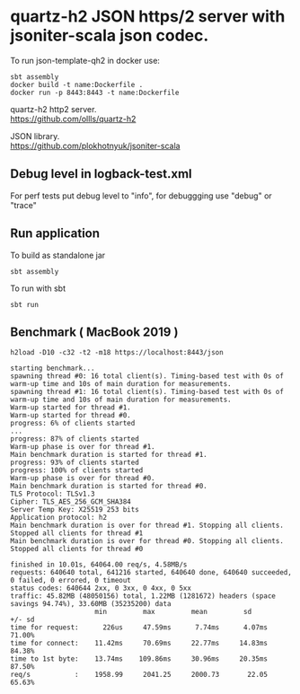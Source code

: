 # quartz-h2 JSON https/2 server with jsoniter-scala json codec.

To run json-template-qh2 in docker use:

```
sbt assembly
docker build -t name:Dockerfile . 
docker run -p 8443:8443 -t name:Dockerfile
```

quartz-h2 http2 server.<br>
https://github.com/ollls/quartz-h2

JSON library.<br>
https://github.com/plokhotnyuk/jsoniter-scala

## Debug level in logback-test.xml
For perf tests put debug level to "info", for debuggging use "debug" or "trace"

## Run application

To build as standalone jar 
```shell
sbt assembly
```
To run with sbt
```shell
sbt run
```

## Benchmark ( MacBook 2019 )

```shell
h2load -D10 -c32 -t2 -m18 https://localhost:8443/json

starting benchmark...
spawning thread #0: 16 total client(s). Timing-based test with 0s of warm-up time and 10s of main duration for measurements.
spawning thread #1: 16 total client(s). Timing-based test with 0s of warm-up time and 10s of main duration for measurements.
Warm-up started for thread #1.
Warm-up started for thread #0.
progress: 6% of clients started
...
progress: 87% of clients started
Warm-up phase is over for thread #1.
Main benchmark duration is started for thread #1.
progress: 93% of clients started
progress: 100% of clients started
Warm-up phase is over for thread #0.
Main benchmark duration is started for thread #0.
TLS Protocol: TLSv1.3
Cipher: TLS_AES_256_GCM_SHA384
Server Temp Key: X25519 253 bits
Application protocol: h2
Main benchmark duration is over for thread #1. Stopping all clients.
Stopped all clients for thread #1
Main benchmark duration is over for thread #0. Stopping all clients.
Stopped all clients for thread #0

finished in 10.01s, 64064.00 req/s, 4.58MB/s
requests: 640640 total, 641216 started, 640640 done, 640640 succeeded, 0 failed, 0 errored, 0 timeout
status codes: 640644 2xx, 0 3xx, 0 4xx, 0 5xx
traffic: 45.82MB (48050156) total, 1.22MB (1281672) headers (space savings 94.74%), 33.60MB (35235200) data
                     min         max         mean         sd        +/- sd
time for request:      226us     47.59ms      7.74ms      4.07ms    71.00%
time for connect:    11.42ms     70.69ms     22.77ms     14.83ms    84.38%
time to 1st byte:    13.74ms    109.86ms     30.96ms     20.35ms    87.50%
req/s           :    1958.99     2041.25     2000.73       22.05    65.63%

```
